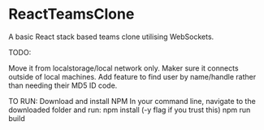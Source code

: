 # ReactTeamsClone
A basic React stack based teams clone utilising WebSockets.

TODO:

Move it from localstorage/local network only.
Maker sure it connects outside of local machines.
Add feature to find user by name/handle rather than needing their MD5 ID code.

TO RUN:
Download and install NPM
In your command line, navigate to the downloaded folder and run: npm install (-y flag if you trust this)
npm run build
